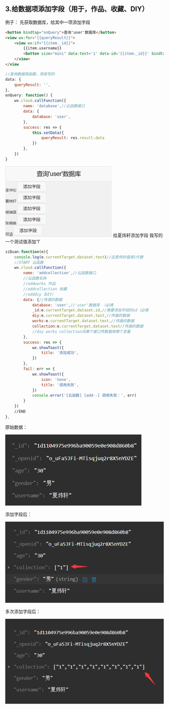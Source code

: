 ## 3.给数据项添加字段（用于，作品、收藏、DIY）
例子：
先获取数据库，给其中一项添加字段
```html
<button bindtap="onQuery">查询'user'数据库</button>
<view wx:for="{{queryResult}}">
    <view wx:if="{{item._id}}">
        {{item.username}}
        <button size="mini" data-test='1' data-id='{{item._id}}' bindtap="ziDuan">添加字段</button>
	</view>
</view
```
```javascript
//查询数据库函数，简易写的
data: {
    queryResult: '',
},
onQuery: function() {
    wx.cloud.callFunction({
        name: 'database',//云函数接口
        data: {
            database: 'user',
        },
        success: res => {
            this.setData({
                queryResult: res.result.data
            })
        },
    })
}
```
![Image text](./img/add1.png)
给夏炜轩添加字段 我写的一个测试值添加‘1’
```javascript
ziDuan:function(e){
    console.log(e.currentTarget.dataset.test)//这里传的值用1代替
    //START 云函数
    wx.cloud.callFunction({
        name: 'addcollection',//云函数接口
        //云函数名称
        //addworks 作品
        //addcollection 收藏
        //adddiy（DIY）
        data: {//传递的数据
            database: 'user',//'user'数据库 （必填
            _id:e.currentTarget.dataset.id,//需要添加字段的id（必填
            diy:e.currentTarget.dataset.test,//传画的数据
            works:e.currentTarget.dataset.test,//传画的数据
            collection:e.currentTarget.dataset.test//传画的数据
            //diy works collection向哪个接口传数据用哪个变量
        },
        success: res => {
            wx.showToast({
                title: '添加成功',
            })
        },
        fail: err => {
            wx.showToast({
                icon: 'none',
                title: '调用失败',
            })
            console.error('[云函数] [add--] 调用失败：', err)
        }
    })
    //END
},
```

原始数据：

![Image text](./img/add2.png)

添加字段后：

![Image text](./img/add3.png)

多次添加字段后：

![Image text](./img/add4.png)